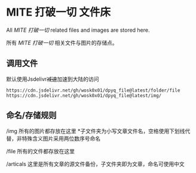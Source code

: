 # MITE 打破一切 文件床
All *MITE 打破一切* related files and images are stored here.

所有 *MITE 打破一切* 相关文件与图片的存储点。

## 调用文件

默认使用Jsdelivr~~减速~~加速到大陆的访问

```
https://cdn.jsdelivr.net/gh/wosk0x01/dpyq_file@latest/folder/file
https://cdn.jsdelivr.net/gh/wosk0x01/dpyq_file@latest/img/
```

## 命名/存储规则

/img 所有的图片都存放在这里        *子文件夹为小写文章文件名，空格使用下划线代替，非特殊含义图片采用两位数序号命名

/file 所有的文件都存放在这里

/articals 这里是所有文章的源文件备份，子文件夹即为文章，命名可使用中文
